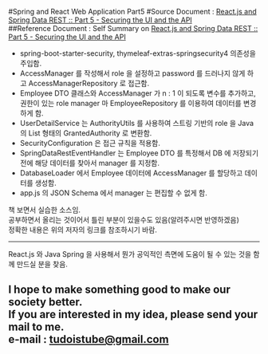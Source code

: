 #Spring and React Web Application Part5
#Source Document : [React.js and Spring Data REST :: Part 5 - Securing the UI and the API ](https://spring.io/guides/tutorials/react-and-spring-data-rest/ "Example Sources by tudoistube@gmail" )  
##Reference Document : Self Summary on [React.js and Spring Data REST :: Part 5 - Securing the UI and the API ](https://drive.google.com/open?id=16_7Pk9byKYa-obxdjzqzB94vvY7h4MvIGGptoOxPnBI "Example Sources by tudoistube@gmail" )  
* spring-boot-starter-security, thymeleaf-extras-springsecurity4 의존성을 주입함.  
* AccessManager 를 작성해서 role 을 설정하고 password 를 드러나지 않게 하고 AccessManagerRepository 로 접근함.
* Employee DTO 클래스와 AccessManager 가 n : 1 이 되도록 변수를 추가하고, 권한이 있는 role  manager 마 EmployeeRepository 를 이용하여 데이터를 변경하게 함.  
* UserDetailService 는 AuthorityUtils 를 사용하여 스트링 기반의 role 을 Java 의  List 형태의 GrantedAuthority 로 변환함.  
* SecurityConfiguration 은 접근 규칙을 적용함.  
* SpringDataRestEventHandler 는 Employee DTO 를 특정해서 DB 에 저장되기 전에  해당 데이터를 찾아서 manager 를 지정함.  
* DatabaseLoader 에서 Employee 데이터에 AccessManager 를 할당하고 데이터를 생성함.  
* app.js 의 JSON Schema 에서 manager 는 편집할 수 없게 함.  
    
책 보면서 실습한 소스임.  
공부하면서 올리는 것이어서 틀린 부분이 있을수도 있음(알려주시면 반영하겠음)  
정확한 내용은 위의 저자의 링크를 참조하시기 바람.  

---
React.js 와 Java Spring 을 사용해서 뭔가 공익적인 측면에 도움이 될 수 있는 것을
함께 만드실 분을 찾음.

I hope to make something good to make our society better.  
If you are interested in my idea, please send your mail to me.  
e-mail : tudoistube@gmail.com
---
